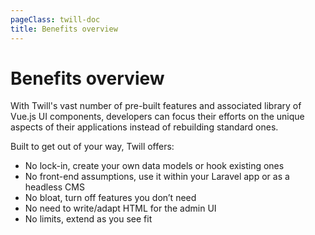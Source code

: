 ```yaml
---
pageClass: twill-doc
title: Benefits overview
---
```


# Benefits overview


With Twill's vast number of pre-built features and associated library of Vue.js UI components, developers can focus their efforts on the unique aspects of their applications instead of rebuilding standard ones.

Built to get out of your way, Twill offers:
- No lock-in, create your own data models or hook existing ones
- No front-end assumptions, use it within your Laravel app or as a headless CMS
- No bloat, turn off features you don’t need
- No need to write/adapt HTML for the admin UI
- No limits, extend as you see fit


